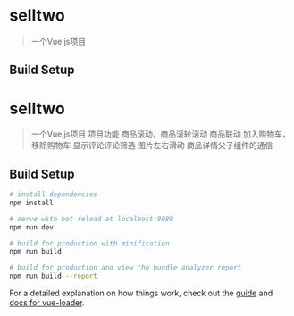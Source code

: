 # selltwo

>一个Vue.js项目

## Build Setup
# selltwo

>一个Vue.js项目
>项目功能
商品滚动，商品滚轮滚动
商品联动
加入购物车，移除购物车
显示评论评论筛选
图片左右滑动
商品详情父子组件的通信
## Build Setup
``` bash
# install dependencies
npm install

# serve with hot reload at localhost:8080
npm run dev

# build for production with minification
npm run build

# build for production and view the bundle analyzer report
npm run build --report
```

For a detailed explanation on how things work, check out the [guide](http://vuejs-templates.github.io/webpack/) and [docs for vue-loader](http://vuejs.github.io/vue-loader).



